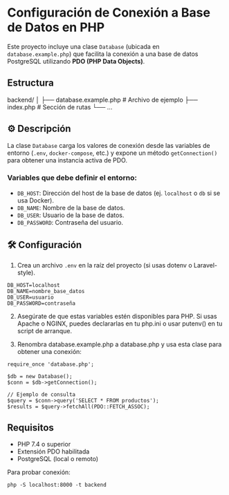 # Configuración de Conexión a Base de Datos en PHP

Este proyecto incluye una clase `Database` (ubicada en `database.example.php`) que facilita la conexión a una 
base de datos PostgreSQL utilizando **PDO (PHP Data Objects)**.

## Estructura

backend/
│
├── database.example.php # Archivo de ejemplo
├── index.php # Sección de rutas
└── ...

## ⚙️ Descripción

La clase `Database` carga los valores de conexión desde las variables de entorno 
(`.env`, `docker-compose`, etc.) y expone un método `getConnection()` para obtener una instancia activa de PDO.

### Variables que debe definir el entorno:

- `DB_HOST`: Dirección del host de la base de datos (ej. `localhost` o `db` si se usa Docker).
- `DB_NAME`: Nombre de la base de datos.
- `DB_USER`: Usuario de la base de datos.
- `DB_PASSWORD`: Contraseña del usuario.

## 🛠️ Configuración

1. Crea un archivo `.env` en la raíz del proyecto (si usas dotenv o Laravel-style).
   
```env
DB_HOST=localhost
DB_NAME=nombre_base_datos
DB_USER=usuario
DB_PASSWORD=contraseña
```
2. Asegúrate de que estas variables estén disponibles para PHP. Si usas Apache o NGINX, puedes declararlas en tu php.ini o usar putenv() en tu script de arranque.

3. Renombra database.example.php a database.php y usa esta clase para obtener una conexión:

```
require_once 'database.php';

$db = new Database();
$conn = $db->getConnection();

// Ejemplo de consulta
$query = $conn->query('SELECT * FROM productos');
$results = $query->fetchAll(PDO::FETCH_ASSOC);
```

## Requisitos
- PHP 7.4 o superior
- Extensión PDO habilitada
- PostgreSQL (local o remoto)

Para probar conexión:
```
php -S localhost:8000 -t backend
```
